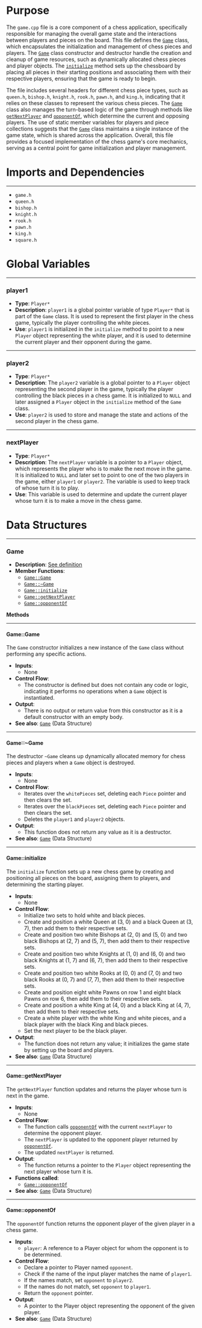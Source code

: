 # Purpose
The `game.cpp` file is a core component of a chess application, specifically responsible for managing the overall game state and the interactions between players and pieces on the board. This file defines the [`Game`](#Game::Game) class, which encapsulates the initialization and management of chess pieces and players. The [`Game`](#Game::Game) class constructor and destructor handle the creation and cleanup of game resources, such as dynamically allocated chess pieces and player objects. The [`initialize`](#Game::initialize) method sets up the chessboard by placing all pieces in their starting positions and associating them with their respective players, ensuring that the game is ready to begin.

The file includes several headers for different chess piece types, such as `queen.h`, `bishop.h`, `knight.h`, `rook.h`, `pawn.h`, and `king.h`, indicating that it relies on these classes to represent the various chess pieces. The [`Game`](#Game::Game) class also manages the turn-based logic of the game through methods like [`getNextPlayer`](#Game::getNextPlayer) and [`opponentOf`](#Game::opponentOf), which determine the current and opposing players. The use of static member variables for players and piece collections suggests that the [`Game`](#Game::Game) class maintains a single instance of the game state, which is shared across the application. Overall, this file provides a focused implementation of the chess game's core mechanics, serving as a central point for game initialization and player management.
# Imports and Dependencies

---
- `game.h`
- `queen.h`
- `bishop.h`
- `knight.h`
- `rook.h`
- `pawn.h`
- `king.h`
- `square.h`


# Global Variables

---
### player1
- **Type**: `Player*`
- **Description**: `player1` is a global pointer variable of type `Player*` that is part of the `Game` class. It is used to represent the first player in the chess game, typically the player controlling the white pieces.
- **Use**: `player1` is initialized in the `initialize` method to point to a new `Player` object representing the white player, and it is used to determine the current player and their opponent during the game.


---
### player2
- **Type**: `Player*`
- **Description**: The `player2` variable is a global pointer to a `Player` object representing the second player in the game, typically the player controlling the black pieces in a chess game. It is initialized to `NULL` and later assigned a `Player` object in the `initialize` method of the `Game` class.
- **Use**: `player2` is used to store and manage the state and actions of the second player in the chess game.


---
### nextPlayer
- **Type**: `Player*`
- **Description**: The `nextPlayer` variable is a pointer to a `Player` object, which represents the player who is to make the next move in the game. It is initialized to `NULL` and later set to point to one of the two players in the game, either `player1` or `player2`. The variable is used to keep track of whose turn it is to play.
- **Use**: This variable is used to determine and update the current player whose turn it is to make a move in the chess game.


# Data Structures

---
### Game<!-- {{#data_structure:Game}} -->
- **Description**: [See definition](game.h.driver.md#Game)
- **Member Functions**:
    - [`Game::Game`](#Game::Game)
    - [`Game::~Game`](#Game::~Game)
    - [`Game::initialize`](#Game::initialize)
    - [`Game::getNextPlayer`](#Game::getNextPlayer)
    - [`Game::opponentOf`](#Game::opponentOf)

**Methods**

---
#### Game::Game<!-- {{#callable:Game::Game}} -->
The `Game` constructor initializes a new instance of the `Game` class without performing any specific actions.
- **Inputs**:
    - None
- **Control Flow**:
    - The constructor is defined but does not contain any code or logic, indicating it performs no operations when a `Game` object is instantiated.
- **Output**:
    - There is no output or return value from this constructor as it is a default constructor with an empty body.
- **See also**: [`Game`](game.h.driver.md#Game)  (Data Structure)


---
#### Game::\~Game<!-- {{#callable:Game::~Game}} -->
The destructor `~Game` cleans up dynamically allocated memory for chess pieces and players when a `Game` object is destroyed.
- **Inputs**:
    - None
- **Control Flow**:
    - Iterates over the `whitePieces` set, deleting each `Piece` pointer and then clears the set.
    - Iterates over the `blackPieces` set, deleting each `Piece` pointer and then clears the set.
    - Deletes the `player1` and `player2` objects.
- **Output**:
    - This function does not return any value as it is a destructor.
- **See also**: [`Game`](game.h.driver.md#Game)  (Data Structure)


---
#### Game::initialize<!-- {{#callable:Game::initialize}} -->
The `initialize` function sets up a new chess game by creating and positioning all pieces on the board, assigning them to players, and determining the starting player.
- **Inputs**:
    - None
- **Control Flow**:
    - Initialize two sets to hold white and black pieces.
    - Create and position a white Queen at (3, 0) and a black Queen at (3, 7), then add them to their respective sets.
    - Create and position two white Bishops at (2, 0) and (5, 0) and two black Bishops at (2, 7) and (5, 7), then add them to their respective sets.
    - Create and position two white Knights at (1, 0) and (6, 0) and two black Knights at (1, 7) and (6, 7), then add them to their respective sets.
    - Create and position two white Rooks at (0, 0) and (7, 0) and two black Rooks at (0, 7) and (7, 7), then add them to their respective sets.
    - Create and position eight white Pawns on row 1 and eight black Pawns on row 6, then add them to their respective sets.
    - Create and position a white King at (4, 0) and a black King at (4, 7), then add them to their respective sets.
    - Create a white player with the white King and white pieces, and a black player with the black King and black pieces.
    - Set the next player to be the black player.
- **Output**:
    - The function does not return any value; it initializes the game state by setting up the board and players.
- **See also**: [`Game`](game.h.driver.md#Game)  (Data Structure)


---
#### Game::getNextPlayer<!-- {{#callable:Game::getNextPlayer}} -->
The `getNextPlayer` function updates and returns the player whose turn is next in the game.
- **Inputs**:
    - None
- **Control Flow**:
    - The function calls [`opponentOf`](#Game::opponentOf) with the current `nextPlayer` to determine the opponent player.
    - The `nextPlayer` is updated to the opponent player returned by [`opponentOf`](#Game::opponentOf).
    - The updated `nextPlayer` is returned.
- **Output**:
    - The function returns a pointer to the `Player` object representing the next player whose turn it is.
- **Functions called**:
    - [`Game::opponentOf`](#Game::opponentOf)
- **See also**: [`Game`](game.h.driver.md#Game)  (Data Structure)


---
#### Game::opponentOf<!-- {{#callable:Game::opponentOf}} -->
The `opponentOf` function returns the opponent player of the given player in a chess game.
- **Inputs**:
    - `player`: A reference to a Player object for whom the opponent is to be determined.
- **Control Flow**:
    - Declare a pointer to Player named `opponent`.
    - Check if the name of the input player matches the name of `player1`.
    - If the names match, set `opponent` to `player2`.
    - If the names do not match, set `opponent` to `player1`.
    - Return the `opponent` pointer.
- **Output**:
    - A pointer to the Player object representing the opponent of the given player.
- **See also**: [`Game`](game.h.driver.md#Game)  (Data Structure)



